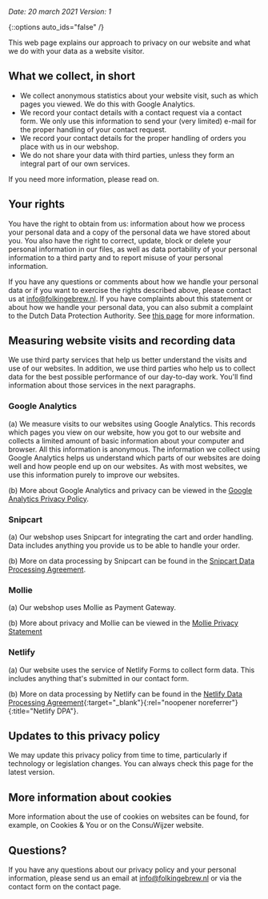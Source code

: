 *Date: 20 march 2021*
*Version: 1*

{::options auto_ids="false" /}

This web page explains our approach to privacy on our website and what we do with your data as a website visitor.

## What we collect, in short

- We collect anonymous statistics about your website visit, such as which pages you viewed. We do this with Google Analytics.
- We record your contact details with a contact request via a contact form. We only use this information to send your (very limited) e-mail for the proper handling of your contact request.
- We record your contact details for the proper handling of orders you place with us in our webshop.
- We do not share your data with third parties, unless they form an integral part of our own services.

If you need more information, please read on.

## Your rights

You have the right to obtain from us: information about how we process your personal data and a copy of the personal data we have stored about you. You also have the right to correct, update, block or delete your personal information in our files, as well as data portability of your personal information to a third party and to report misuse of your personal information.

If you have any questions or comments about how we handle your personal data or if you want to exercise the rights described above, please contact us at info@folkingebrew.nl. If you have complaints about this statement or about how we handle your personal data, you can also submit a complaint to the Dutch Data Protection Authority. See <a href="https://autoriteitpersoonsgegevens.nl/" target="_blank" rel="noopener noreferrer">this page</a> for more information.

## Measuring website visits and recording data

We use third party services that help us better understand the visits and use of our websites. In addition, we use third parties who help us to collect data for the best possible performance of our day-to-day work. You'll find information about those services in the next paragraphs.

### Google Analytics

(a) We measure visits to our websites using Google Analytics. This records which pages you view on our website, how you got to our website and collects a limited amount of basic information about your computer and browser. All this information is anonymous. The information we collect using Google Analytics helps us understand which parts of our websites are doing well and how people end up on our websites. As with most websites, we use this information purely to improve our websites.

(b) More about Google Analytics and privacy can be viewed in the [Google Analytics Privacy Policy](https://policies.google.com/privacy).

### Snipcart

(a) Our webshop uses Snipcart for integrating the cart and order handling. Data includes anything you provide us to be able to handle your order.

(b) More on data processing by Snipcart can be found in the [Snipcart Data Processing Agreement](https://cdn.snipcart.com/legal/dpa.pdf).

### Mollie

(a) Our webshop uses Mollie as Payment Gateway.

(b) More about privacy and Mollie can be viewed in the [Mollie Privacy Statement](https://www.mollie.com/en/privacy)

### Netlify

(a) Our website uses the service of Netlify Forms to collect form data. This includes anything that's submitted in our contact form.

(b) More on data processing by Netlify can be found in the [Netlify Data Processing Agreement](https://www.netlify.com/v3/static/pdf/netlify-dpa.pdf){:target="_blank"}{:rel="noopener noreferrer"}{:title="Netlify DPA"}.

## Updates to this privacy policy

We may update this privacy policy from time to time, particularly if technology or legislation changes. You can always check this page for the latest version.

## More information about cookies

More information about the use of cookies on websites can be found, for example, on Cookies & You or on the ConsuWijzer website.

## Questions?

If you have any questions about our privacy policy and your personal information, please send us an email at info@folkingebrew.nl or via the contact form on the contact page.
